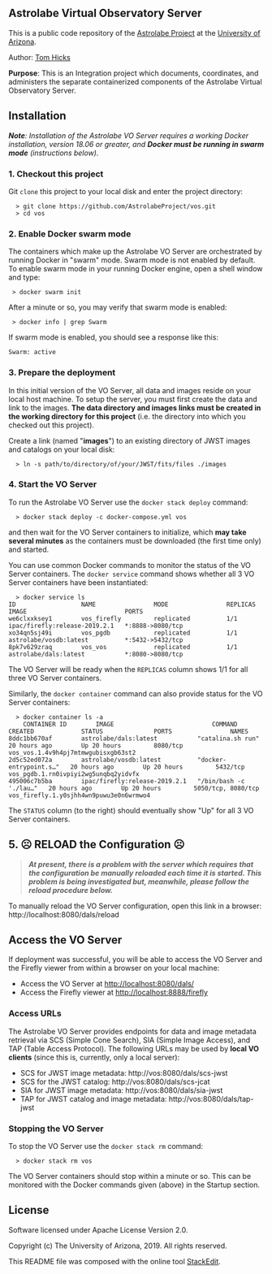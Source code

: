 ﻿
## Astrolabe Virtual Observatory Server

This is a public code repository of the [Astrolabe Project](http://astrolabe.arizona.edu/) at the [University of Arizona](http://www.arizona.edu).

Author: [Tom Hicks](https://github.com/hickst)

**Purpose**: This is an Integration project which documents, coordinates, and administers the separate containerized components of the Astrolabe Virtual Observatory Server.

## Installation

***Note**: Installation of the Astrolabe VO Server requires a working Docker installation, version 18.06 or greater, and **Docker  must  be running in swarm mode** (instructions below).*

### 1. Checkout this project

Git `clone` this project to your local disk and enter the project directory:
```
  > git clone https://github.com/AstrolabeProject/vos.git
  > cd vos
```

### 2. Enable Docker swarm mode

The containers which make up the Astrolabe VO Server are orchestrated by running Docker in "swarm" mode. Swarm mode is not enabled by default. To enable swarm mode in your running Docker engine, open a shell window and type:
```
 > docker swarm init
```

After a minute or so, you may verify that swarm mode is enabled:
```
 > docker info | grep Swarm
```

If swarm mode is enabled, you should see a response like this:
```
Swarm: active
```

### 3. Prepare the deployment

In this initial version of the VO Server, all data and images reside on your local host machine. To setup the server, you must first create the data and link to the images. **The data directory and images links must be created  in the working directory for this project** (i.e. the directory into which you checked out this project).

Create a link (named "**images**") to an existing directory of JWST images and catalogs on your local disk:
```
  > ln -s path/to/directory/of/your/JWST/fits/files ./images
```

### 4. Start the VO Server

To run the Astrolabe VO Server use the `docker stack deploy` command:
```
  > docker stack deploy -c docker-compose.yml vos
```
and then wait for the VO Server containers to initialize, which **may take several minutes** as the containers must be downloaded (the first time only) and started.

You can use common Docker commands to monitor the status of the VO Server containers. The `docker service` command shows whether all 3 VO Server containers have been instantiated:
```
  > docker service ls
ID                  NAME                MODE                REPLICAS            IMAGE                           PORTS
we6clxxksey1        vos_firefly         replicated          1/1                 ipac/firefly:release-2019.2.1   *:8888->8080/tcp
xo34qn5sj49i        vos_pgdb            replicated          1/1                 astrolabe/vosdb:latest          *:5432->5432/tcp
8pk7v629zraq        vos_vos             replicated          1/1                 astrolabe/dals:latest           *:8080->8080/tcp
```
The VO Server will be ready when the `REPLICAS` column shows 1/1 for all three VO Server containers.

Similarly, the `docker container` command can also provide status for the VO Server containers:
```
  > docker container ls -a
    CONTAINER ID        IMAGE                           COMMAND                  CREATED             STATUS              PORTS                NAMES
8ddc1bb670af        astrolabe/dals:latest           "catalina.sh run"        20 hours ago        Up 20 hours         8080/tcp             vos_vos.1.4v9h4pj7mtmwgubisxgb63st2
2d5c52ed072a        astrolabe/vosdb:latest          "docker-entrypoint.s…"   20 hours ago        Up 20 hours         5432/tcp             vos_pgdb.1.rn0ivpiyi2wg5unqbq2yidvfx
495006c7b5ba        ipac/firefly:release-2019.2.1   "/bin/bash -c './lau…"   20 hours ago        Up 20 hours         5050/tcp, 8080/tcp   vos_firefly.1.y0sjhh4wn9puwu3e0n6wrmwo4
```
The `STATUS` column (to the right) should eventually show "Up" for all 3 VO Server containers.

## 5. :frowning_face: RELOAD the Configuration :frowning_face:

> ***At present, there is a problem with the server which requires that the configuration be manually reloaded each time it is started. This problem is being investigated but, meanwhile, please follow the reload procedure below.***

To manually reload the VO Server configuration, open this link in a browser:
http://localhost:8080/dals/reload

## Access the VO Server

If deployment was successful, you will be able to access the VO Server and the Firefly viewer from within a browser on your local machine:

  - Access the VO Server at [http://localhost:8080/dals/](http://localhost:8080/dals/)
  - Access the Firefly viewer at [http://localhost:8888/firefly](http://localhost:8888/firefly)

### Access URLs

The Astrolabe VO Server provides endpoints for data and image metadata retrieval via SCS (Simple Cone Search), SIA (Simple Image Access), and TAP (Table Access Protocol). The following URLs may be used by **local VO clients** (since this is, currently, only a local server):

 - SCS for JWST image metadata: http://vos:8080/dals/scs-jwst
 - SCS for the JWST catalog: http://vos:8080/dals/scs-jcat
 - SIA for JWST image metadata: http://vos:8080/dals/sia-jwst
 - TAP for JWST catalog and image metadata: http://vos:8080/dals/tap-jwst

### Stopping the VO Server

To stop the VO Server use the `docker stack rm` command:
```
  > docker stack rm vos
```
The VO Server containers should stop within a minute or so. This can be monitored with the Docker commands given (above) in the Startup section.

## License

Software licensed under Apache License Version 2.0. 

Copyright (c) The University of Arizona, 2019. All rights reserved.

This README file was composed with the online tool [StackEdit](https://stackedit.io/).

